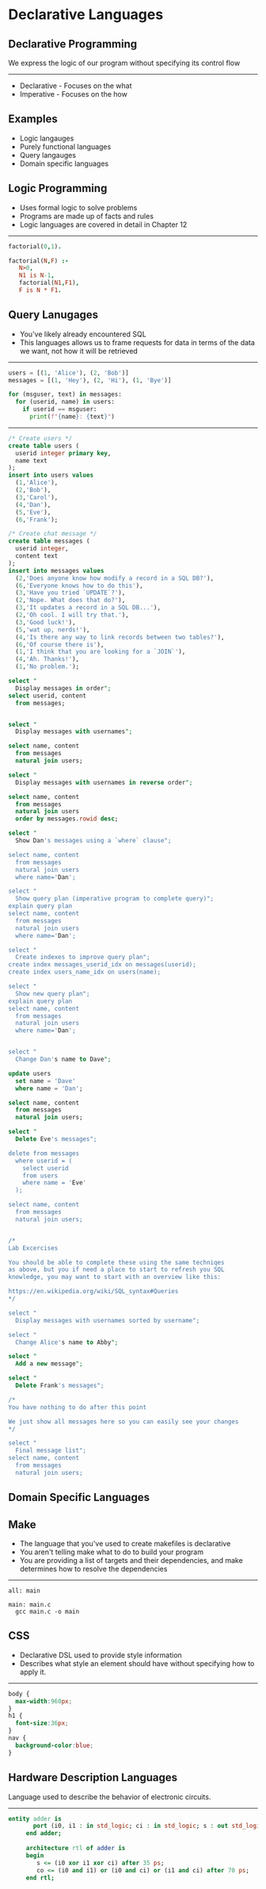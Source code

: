 Declarative Languages
=====================

Declarative Programming
-----------------------

We express the logic of our program without specifying its control flow

---

- Declarative - Focuses on the what
- Imperative - Focuses on the how

Examples
--------

- Logic langauges
- Purely functional languages
- Query langauges
- Domain specific languages

Logic Programming
-----------------

- Uses formal logic to solve problems
- Programs are made up of facts and rules
- Logic languages are covered in detail in Chapter 12

---

```prolog
factorial(0,1). 

factorial(N,F) :-  
   N>0, 
   N1 is N-1, 
   factorial(N1,F1), 
   F is N * F1.
```

Query Lanugages
---------------

- You've likely already encountered SQL
- This languages allows us to frame requests for data in terms of the data we want, not how it will be retrieved

---

```python
users = [(1, 'Alice'), (2, 'Bob')]
messages = [(1, 'Hey'), (2, 'Hi'), (1, 'Bye')]

for (msguser, text) in messages:
  for (userid, name) in users:
    if userid == msguser:
      print(f"{name}: {text}")
```

---

```sql
/* Create users */
create table users (
  userid integer primary key,
  name text
);
insert into users values 
  (1,'Alice'), 
  (2,'Bob'),
  (3,'Carol'),
  (4,'Dan'),
  (5,'Eve'),
  (6,'Frank');

/* Create chat message */
create table messages (
  userid integer,
  content text
);
insert into messages values 
  (2,'Does anyone know how modify a record in a SQL DB?'),
  (6,'Everyone knows how to do this'),
  (3,'Have you tried `UPDATE`?'),
  (2,'Nope. What does that do?'),
  (3,'It updates a record in a SQL DB...'),
  (2,'Oh cool. I will try that.'),
  (3,'Good luck!'),
  (5,'wat up, nerds!'),
  (4,'Is there any way to link records between two tables?'),
  (6,'Of course there is'),
  (1,'I think that you are looking for a `JOIN`'),
  (4,'Ah. Thanks!'),
  (1,'No problem.');

select "
  Display messages in order";
select userid, content 
  from messages;


select "
  Display messages with usernames";

select name, content 
  from messages 
  natural join users;

select "
  Display messages with usernames in reverse order";

select name, content 
  from messages 
  natural join users
  order by messages.rowid desc;

select "
  Show Dan's messages using a `where` clause";

select name, content 
  from messages 
  natural join users
  where name='Dan';

select "
  Show query plan (imperative program to complete query)";
explain query plan
select name, content 
  from messages 
  natural join users
  where name='Dan';

select "
  Create indexes to improve query plan";
create index messages_userid_idx on messages(userid);
create index users_name_idx on users(name);

select "
  Show new query plan";
explain query plan
select name, content 
  from messages 
  natural join users
  where name='Dan';


select "
  Change Dan's name to Dave";

update users
  set name = 'Dave'
  where name = 'Dan';

select name, content 
  from messages 
  natural join users;

select "
  Delete Eve's messages";

delete from messages
  where userid = (
    select userid 
    from users 
    where name = 'Eve'
  );

select name, content 
  from messages 
  natural join users;


/* 
Lab Excercises 

You should be able to complete these using the same techniqes
as above, but you if need a place to start to refresh you SQL
knowledge, you may want to start with an overview like this:

https://en.wikipedia.org/wiki/SQL_syntax#Queries
*/

select "
  Display messages with usernames sorted by username";

select "
  Change Alice's name to Abby";

select "
  Add a new message";

select "
  Delete Frank's messages";

/* 
You have nothing to do after this point

We just show all messages here so you can easily see your changes
*/

select "
  Final message list";
select name, content 
  from messages 
  natural join users;
```

Domain Specific Languages
-------------------------

Make
----

- The language that you've used to create makefiles is declarative
- You aren't telling make what to do to build your program
- You are providing a list of targets and their dependencies, and make determines how to resolve the dependencies

---

```make
all: main

main: main.c
  gcc main.c -o main
```

CSS
---

- Declarative DSL used to provide style information
- Describes what style an element should have without specifying how to apply it.

---

```css
body {
  max-width:960px;
}
h1 {
  font-size:36px;
}
nav {
  background-color:blue;
}
```


Hardware Description Languages
------------------------------

Language used to describe the behavior of electronic circuits.

---

```vhdl
entity adder is
       port (i0, i1 : in std_logic; ci : in std_logic; s : out std_logic; co : out std_logic);
     end adder;
     
     architecture rtl of adder is
     begin
        s <= (i0 xor i1 xor ci) after 35 ps;
        co <= (i0 and i1) or (i0 and ci) or (i1 and ci) after 70 ps;
     end rtl;
```
